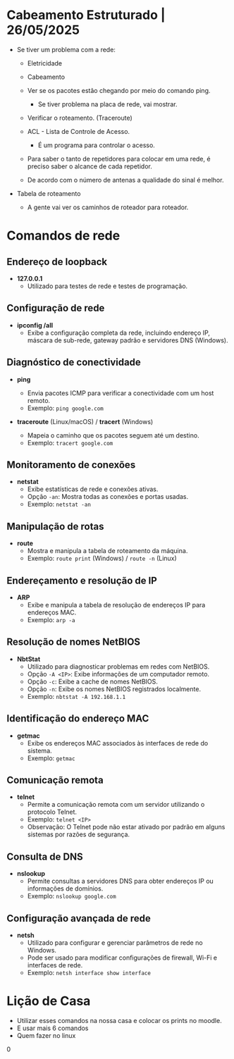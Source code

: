 # Cabeamento Estruturado | 26/05/2025

- Se tiver um problema com a rede:
  - Eletricidade
  - Cabeamento
  - Ver se os pacotes estão chegando por meio do comando ping.
    - Se tiver problema na placa de rede, vai mostrar.
  - Verificar o roteamento. (Traceroute)

  - ACL - Lista de Controle de Acesso.
    - É um programa para controlar o acesso.

  - Para saber o tanto de repetidores para colocar em uma rede, é preciso saber o alcance de cada repetidor.
  - De acordo com o número de antenas a qualidade do sinal é melhor.

- Tabela de roteamento
  - A gente vai ver os caminhos de roteador para roteador.  
 
# Comandos de rede

## Endereço de loopback
- **127.0.0.1**  
  - Utilizado para testes de rede e testes de programação.

## Configuração de rede
- **ipconfig /all**  
  - Exibe a configuração completa da rede, incluindo endereço IP, máscara de sub-rede, gateway padrão e servidores DNS (Windows).

## Diagnóstico de conectividade
- **ping**  
  - Envia pacotes ICMP para verificar a conectividade com um host remoto.  
  - Exemplo: `ping google.com`

- **traceroute** (Linux/macOS) / **tracert** (Windows)  
  - Mapeia o caminho que os pacotes seguem até um destino.  
  - Exemplo: `tracert google.com`

## Monitoramento de conexões
- **netstat**  
  - Exibe estatísticas de rede e conexões ativas.  
  - Opção `-an`: Mostra todas as conexões e portas usadas.  
  - Exemplo: `netstat -an`

## Manipulação de rotas
- **route**  
  - Mostra e manipula a tabela de roteamento da máquina.  
  - Exemplo: `route print` (Windows) / `route -n` (Linux)

## Endereçamento e resolução de IP
- **ARP**  
  - Exibe e manipula a tabela de resolução de endereços IP para endereços MAC.  
  - Exemplo: `arp -a`

## Resolução de nomes NetBIOS
- **NbtStat**  
  - Utilizado para diagnosticar problemas em redes com NetBIOS.  
  - Opção `-A <IP>`: Exibe informações de um computador remoto.  
  - Opção `-c`: Exibe a cache de nomes NetBIOS.  
  - Opção `-n`: Exibe os nomes NetBIOS registrados localmente.  
  - Exemplo: `nbtstat -A 192.168.1.1`

## Identificação do endereço MAC
- **getmac**  
  - Exibe os endereços MAC associados às interfaces de rede do sistema.  
  - Exemplo: `getmac`

## Comunicação remota
- **telnet**  
  - Permite a comunicação remota com um servidor utilizando o protocolo Telnet.  
  - Exemplo: `telnet <IP>`  
  - Observação: O Telnet pode não estar ativado por padrão em alguns sistemas por razões de segurança.

## Consulta de DNS
- **nslookup**  
  - Permite consultas a servidores DNS para obter endereços IP ou informações de domínios.  
  - Exemplo: `nslookup google.com`

## Configuração avançada de rede
- **netsh**  
  - Utilizado para configurar e gerenciar parâmetros de rede no Windows.  
  - Pode ser usado para modificar configurações de firewall, Wi-Fi e interfaces de rede.  
  - Exemplo: `netsh interface show interface`

# Lição de Casa

- Utilizar esses comandos na nossa casa e colocar os prints no moodle.
- E usar mais 6 comandos
- Quem fazer no linux


0
                                       
